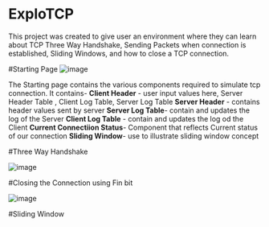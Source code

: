 # ExploTCP
This project was created to give user an environment where they can learn about TCP Three Way Handshake, Sending Packets when connection is established, Sliding Windows, and how to close a TCP connection.

#Starting Page
![image](https://user-images.githubusercontent.com/100370415/235797254-3feb5fef-0093-472d-b933-5ee5adff6534.png)

The Starting page contains the various components required to simulate tcp connection. It contains-
**Client Header** - user input values here, Server Header Table , Client Log Table, Server Log Table
**Server Header** - contains header values sent by server
**Server Log Table**- contain and updates the log of the Server
**Client Log Table** - contain and updates the log od the Client
**Current Connectiion Status**- Component that reflects Current status of our connection
**Sliding Window**- use to illustrate sliding window concept

#Three Way Handshake

![image](https://user-images.githubusercontent.com/100370415/235796914-eaf1d5b6-d611-417a-8fd1-2ed50909a551.png)


#Closing the Connection using Fin bit

![image](https://user-images.githubusercontent.com/100370415/235797058-df4dda63-de5a-4947-9704-732e147364c9.png)


#Sliding Window

